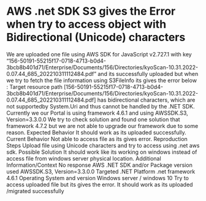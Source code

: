
# AWS .net SDK S3 gives the Error when try to access object with Bidirectional (Unicode) characters

We are uploaded one file using AWS SDK for JavaScript v2.727.1 with key “156-50191-55215f17-0718-4713-b0d4-3bcb8b401d71/Enterprise/Documents/156/Directories/kyoScan-‎10‎.‎31‎.‎2022-‎0‎.‎07‎.‎44_685_202210311112484.pdf” and its successfully uploaded but when we try to fetch the file information using S3FileInfo its gives the error below :
Target resource path [156-50191-55215f17-0718-4713-b0d4-3bcb8b401d71/Enterprise/Documents/156/Directories/kyoScan-‎10‎.‎31‎.‎2022-‎0‎.‎07‎.‎44_685_202210311112484.pdf] has bidirectional characters, which are not supportedby System.Uri and thus cannot be handled by the .NET SDK.
Currently we our Portal is using framework 4.6.1 and using AWSSDK.S3, Version=3.3.0.0
We try to check solution and found one solution that framework 4.7.2 but we are not able to upgrade our framework due to some reason.
Expected Behavior
It should work as its uploaded successfully.
Current Behavior
Not able to access file as its gives error.
Reproduction Steps
Upload file using Unicode characters and try to access using .net aws sdk.
Possible Solution
It should work like its working on windows instead of access file from windows server physical location.
Additional Information/Context
No response
AWS .NET SDK and/or Package version used
AWSSDK.S3, Version=3.3.0.0
Targeted .NET Platform
.net framework 4.6.1
Operating System and version
Windows server / windows 10
Try to access uploaded file but its gives the error. It should work as its uploaded /migrated  successfully

        